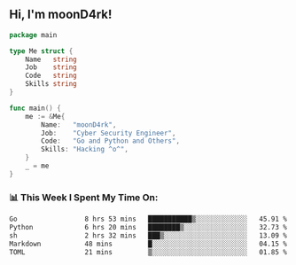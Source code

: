 <h2> Hi, I'm moonD4rk!</h2>

```go
package main

type Me struct {
	Name   string
	Job    string
	Code   string
	Skills string
}

func main() {
	me := &Me{
		Name:   "moonD4rk",
		Job:    "Cyber Security Engineer",
		Code:   "Go and Python and Others",
		Skills: "Hacking ^o^",
	}
	_ = me
}
```

<h3>📊 This Week I Spent My Time On:</h3>
<!-- <img align='right' src="https://github-readme-stats.vercel.app/api?username=moond4rk&show_icons=true&theme=radical", width="300" height="150"> -->

<!--START_SECTION:waka-->

```txt
Go                 8 hrs 53 mins   ███████████▒░░░░░░░░░░░░░   45.91 %
Python             6 hrs 20 mins   ████████▒░░░░░░░░░░░░░░░░   32.73 %
sh                 2 hrs 32 mins   ███▒░░░░░░░░░░░░░░░░░░░░░   13.09 %
Markdown           48 mins         █░░░░░░░░░░░░░░░░░░░░░░░░   04.15 %
TOML               21 mins         ▒░░░░░░░░░░░░░░░░░░░░░░░░   01.85 %
```

<!--END_SECTION:waka-->

